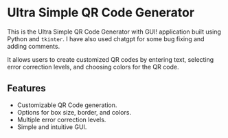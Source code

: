 # Ultra Simple QR Code Generator

This is the Ultra Simple QR Code Generator with GUI! application built using Python and `tkinter`. I have also used chatgpt for some bug fixing and adding comments. 

It allows users to create customized QR codes by entering text, selecting error correction levels, and choosing colors for the QR code.

## Features

- Customizable QR Code generation.
- Options for box size, border, and colors.
- Multiple error correction levels.
- Simple and intuitive GUI.
